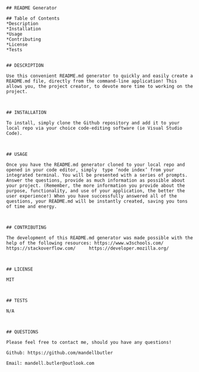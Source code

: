 
    ## README Generator
    
    ## Table of Contents
    *Description
    *Installation
    *Usage
    *Contributing
    *License
    *Tests

    
    ## DESCRIPTION
    
    Use this convenient README.md generator to quickly and easily create a README.md file, directly from the command-line application! This allows you, the project creator, to devote more time to working on the project.


    
    ## INSTALLATION
    
    To install, simply clone the Github repository and add it to your local repo via your choice code-editing software (ie Visual Studio Code).


    
    ## USAGE
    
    Once you have the README.md generator cloned to your local repo and opened in your code editor, simply  type ‘node index’ from your integrated terminal. You will be presented with a series of prompts. Answer the questions, provide as much information as possible about your project. (Remember, the more information you provide about the purpose, functionality, and use of your application, the better the user experience!) When you have successfully answered all of the questions, your README.md will be instantly created, saving you tons of time and energy.


    
    ## CONTRIBUTING
    
    The development of this README.md generator was made possible with the help of the following resources: https://www.w3schools.com/    https://stackoverflow.com/     https://developer.mozilla.org/


    
    ## LICENSE
    
    MIT


    
    ## TESTS
    
    N/A

    
    
    ## QUESTIONS

    Please feel free to contact me, should you have any questions!

    Github: https://github.com/mandellbutler

    Email: mandell.butler@outlook.com

    
